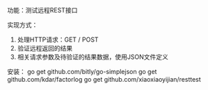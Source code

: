 功能：测试远程REST接口

实现方式：
1. 处理HTTP请求：GET / POST
2. 验证远程返回的结果
3. 相关请求参数及待验证的结果数据，使用JSON文件定义

安装：
go get github.com/bitly/go-simplejson
go get github.com/kdar/factorlog
go get github.com/xiaoxiaoyijian/resttest
